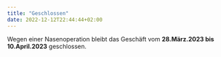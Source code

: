 ```yaml
---
title: "Geschlossen"
date: 2022-12-12T22:44:44+02:00
---
```

Wegen einer Nasenoperation bleibt das Geschäft vom **28.März.2023 bis 10.April.2023** geschlossen.
